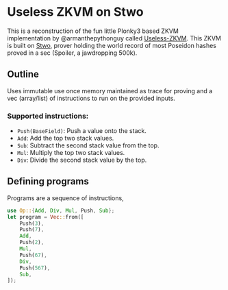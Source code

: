 # Useless ZKVM on Stwo

This is a reconstruction of the fun little Plonky3 based ZKVM implementation by @armanthepythonguy called [Useless-ZKVM](https://github.com/armanthepythonguy/Useless-ZKVM).
This ZKVM is built on [Stwo](https://github.com/starkware-libs/stwo), prover holding the world record of most Poseidon hashes proved in a sec (Spoiler, a jawdropping 500k).

## Outline

Uses immutable use once memory maintained as trace for proving and a vec (array/list) of instructions to run on the provided inputs.

### Supported instructions:

* `Push(BaseField)`: Push a value onto the stack.
* `Add`: Add the top two stack values.
* `Sub`: Subtract the second stack value from the top.
* `Mul`: Multiply the top two stack values.
* `Div`: Divide the second stack value by the top.

## Defining programs

Programs are a sequence of instructions,
```rs 
use Op::{Add, Div, Mul, Push, Sub};
let program = Vec::from([
    Push(3),
    Push(7),
    Add,
    Push(2),
    Mul,
    Push(67),
    Div,
    Push(567),
    Sub,
]);

```
